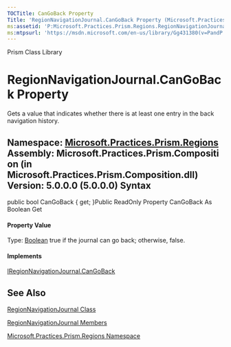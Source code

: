 ```yaml
---
TOCTitle: CanGoBack Property
Title: 'RegionNavigationJournal.CanGoBack Property (Microsoft.Practices.Prism.Regions)'
ms:assetid: 'P:Microsoft.Practices.Prism.Regions.RegionNavigationJournal.CanGoBack'
ms:mtpsurl: 'https://msdn.microsoft.com/en-us/library/Gg431380(v=PandP.50)'
---
```


Prism Class Library

RegionNavigationJournal.CanGoBack Property
==============================================

Gets a value that indicates whether there is at least one entry in the back navigation history.

**Namespace:** [Microsoft.Practices.Prism.Regions](https://msdn.microsoft.com/n:microsoft.practices.prism.regions)
**Assembly:** Microsoft.Practices.Prism.Composition (in Microsoft.Practices.Prism.Composition.dll) Version: 5.0.0.0 (5.0.0.0)
Syntax
------

<span id="syntaxToggle"></span>public bool CanGoBack { get; }Public ReadOnly Property CanGoBack As Boolean Get
#### Property Value

Type: [Boolean](http://msdn2.microsoft.com/en-us/library/a28wyd50)
true if the journal can go back; otherwise, false.
#### Implements

[IRegionNavigationJournal.CanGoBack](https://msdn.microsoft.com/p:microsoft.practices.prism.regions.iregionnavigationjournal.cangoback)

See Also
--------


[RegionNavigationJournal Class](https://msdn.microsoft.com/t:microsoft.practices.prism.regions.regionnavigationjournal)

[RegionNavigationJournal Members](https://msdn.microsoft.com/allmembers.t:microsoft.practices.prism.regions.regionnavigationjournal)

[Microsoft.Practices.Prism.Regions Namespace](https://msdn.microsoft.com/n:microsoft.practices.prism.regions)

